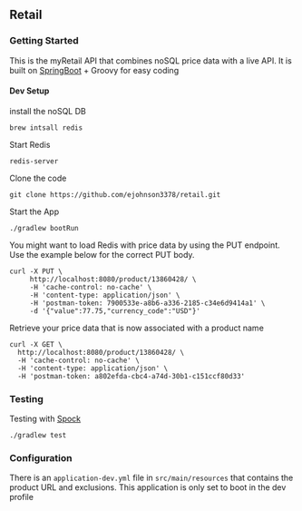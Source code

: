 ## Retail

### Getting Started

This is the myRetail API that combines noSQL price data with a live API.  It is built on [SpringBoot](https://spring.io/projects/spring-boot) + Groovy for easy coding

#### Dev Setup

install the noSQL DB

```brew intsall redis```

Start Redis

````redis-server````

Clone the code

```git clone https://github.com/ejohnson3378/retail.git```

Start the App

```./gradlew bootRun```

You might want to load Redis with price data by using the PUT endpoint. Use the example below for the correct PUT body.

```shell script
curl -X PUT \
     http://localhost:8080/product/13860428/ \
     -H 'cache-control: no-cache' \
     -H 'content-type: application/json' \
     -H 'postman-token: 7900533e-a8b6-a336-2185-c34e6d9414a1' \
     -d '{"value":77.75,"currency_code":"USD"}'
```

Retrieve your price data that is now associated with a product name

```shell script
curl -X GET \
  http://localhost:8080/product/13860428/ \
  -H 'cache-control: no-cache' \
  -H 'content-type: application/json' \
  -H 'postman-token: a802efda-cbc4-a74d-30b1-c151ccf80d33'
```

### Testing

Testing with [Spock](http://spockframework.org/)

```./gradlew test```

### Configuration

 There is an `application-dev.yml` file in `src/main/resources` that contains the product URL and exclusions. 
 This application is only set to boot in the dev profile


